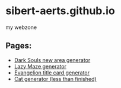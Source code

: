 # sibert-aerts.github.io
my webzone

## Pages:
* [Dark Souls new area generator](/new-area)
* [Lazy Maze generator](/lazy-maze)
* [Evangelion title card generator](/evangelion)
* [Cat generator (less than finished)](/cat-generator)